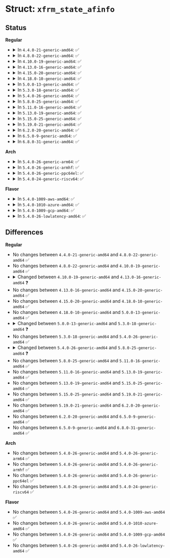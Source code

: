 # Struct: <code>xfrm_state_afinfo</code>

## Status
<b>Regular</b>
<ul>
<li>
<details>
<summary>In <code>4.4.0-21-generic-amd64</code>: ✅</summary>

```c
struct xfrm_state_afinfo {
    unsigned int family;
    unsigned int proto;
    __be16 eth_proto;
    struct module * owner;
    const struct xfrm_type *[256] type_map;
    struct xfrm_mode *[5] mode_map;
    int (*)(struct xfrm_state *) init_flags;
    void (*)(struct xfrm_selector *, const struct flowi *) init_tempsel;
    void (*)(struct xfrm_state *, const struct xfrm_tmpl *, const xfrm_address_t *, const xfrm_address_t *) init_temprop;
    int (*)(struct xfrm_tmpl * *, struct xfrm_tmpl * *, int) tmpl_sort;
    int (*)(struct xfrm_state * *, struct xfrm_state * *, int) state_sort;
    int (*)(struct net *, struct sock *, struct sk_buff *) output;
    int (*)(struct sock *, struct sk_buff *) output_finish;
    int (*)(struct xfrm_state *, struct sk_buff *) extract_input;
    int (*)(struct xfrm_state *, struct sk_buff *) extract_output;
    int (*)(struct sk_buff *, int) transport_finish;
    void (*)(struct sk_buff *, u32) local_error;
}
```
</details>
</li>
<li>
<details>
<summary>In <code>4.8.0-22-generic-amd64</code>: ✅</summary>

```c
struct xfrm_state_afinfo {
    unsigned int family;
    unsigned int proto;
    __be16 eth_proto;
    struct module * owner;
    const struct xfrm_type *[256] type_map;
    struct xfrm_mode *[5] mode_map;
    int (*)(struct xfrm_state *) init_flags;
    void (*)(struct xfrm_selector *, const struct flowi *) init_tempsel;
    void (*)(struct xfrm_state *, const struct xfrm_tmpl *, const xfrm_address_t *, const xfrm_address_t *) init_temprop;
    int (*)(struct xfrm_tmpl * *, struct xfrm_tmpl * *, int) tmpl_sort;
    int (*)(struct xfrm_state * *, struct xfrm_state * *, int) state_sort;
    int (*)(struct net *, struct sock *, struct sk_buff *) output;
    int (*)(struct sock *, struct sk_buff *) output_finish;
    int (*)(struct xfrm_state *, struct sk_buff *) extract_input;
    int (*)(struct xfrm_state *, struct sk_buff *) extract_output;
    int (*)(struct sk_buff *, int) transport_finish;
    void (*)(struct sk_buff *, u32) local_error;
}
```
</details>
</li>
<li>
<details>
<summary>In <code>4.10.0-19-generic-amd64</code>: ✅</summary>

```c
struct xfrm_state_afinfo {
    unsigned int family;
    unsigned int proto;
    __be16 eth_proto;
    struct module * owner;
    const struct xfrm_type *[256] type_map;
    struct xfrm_mode *[5] mode_map;
    int (*)(struct xfrm_state *) init_flags;
    void (*)(struct xfrm_selector *, const struct flowi *) init_tempsel;
    void (*)(struct xfrm_state *, const struct xfrm_tmpl *, const xfrm_address_t *, const xfrm_address_t *) init_temprop;
    int (*)(struct xfrm_tmpl * *, struct xfrm_tmpl * *, int) tmpl_sort;
    int (*)(struct xfrm_state * *, struct xfrm_state * *, int) state_sort;
    int (*)(struct net *, struct sock *, struct sk_buff *) output;
    int (*)(struct sock *, struct sk_buff *) output_finish;
    int (*)(struct xfrm_state *, struct sk_buff *) extract_input;
    int (*)(struct xfrm_state *, struct sk_buff *) extract_output;
    int (*)(struct sk_buff *, int) transport_finish;
    void (*)(struct sk_buff *, u32) local_error;
}
```
</details>
</li>
<li>
<details>
<summary>In <code>4.13.0-16-generic-amd64</code>: ✅</summary>

```c
struct xfrm_state_afinfo {
    unsigned int family;
    unsigned int proto;
    __be16 eth_proto;
    struct module * owner;
    const struct xfrm_type *[256] type_map;
    const struct xfrm_type_offload *[256] type_offload_map;
    struct xfrm_mode *[5] mode_map;
    int (*)(struct xfrm_state *) init_flags;
    void (*)(struct xfrm_selector *, const struct flowi *) init_tempsel;
    void (*)(struct xfrm_state *, const struct xfrm_tmpl *, const xfrm_address_t *, const xfrm_address_t *) init_temprop;
    int (*)(struct xfrm_tmpl * *, struct xfrm_tmpl * *, int) tmpl_sort;
    int (*)(struct xfrm_state * *, struct xfrm_state * *, int) state_sort;
    int (*)(struct net *, struct sock *, struct sk_buff *) output;
    int (*)(struct sock *, struct sk_buff *) output_finish;
    int (*)(struct xfrm_state *, struct sk_buff *) extract_input;
    int (*)(struct xfrm_state *, struct sk_buff *) extract_output;
    int (*)(struct sk_buff *, int) transport_finish;
    void (*)(struct sk_buff *, u32) local_error;
}
```
</details>
</li>
<li>
<details>
<summary>In <code>4.15.0-20-generic-amd64</code>: ✅</summary>

```c
struct xfrm_state_afinfo {
    unsigned int family;
    unsigned int proto;
    __be16 eth_proto;
    struct module * owner;
    const struct xfrm_type *[256] type_map;
    const struct xfrm_type_offload *[256] type_offload_map;
    struct xfrm_mode *[5] mode_map;
    int (*)(struct xfrm_state *) init_flags;
    void (*)(struct xfrm_selector *, const struct flowi *) init_tempsel;
    void (*)(struct xfrm_state *, const struct xfrm_tmpl *, const xfrm_address_t *, const xfrm_address_t *) init_temprop;
    int (*)(struct xfrm_tmpl * *, struct xfrm_tmpl * *, int) tmpl_sort;
    int (*)(struct xfrm_state * *, struct xfrm_state * *, int) state_sort;
    int (*)(struct net *, struct sock *, struct sk_buff *) output;
    int (*)(struct sock *, struct sk_buff *) output_finish;
    int (*)(struct xfrm_state *, struct sk_buff *) extract_input;
    int (*)(struct xfrm_state *, struct sk_buff *) extract_output;
    int (*)(struct sk_buff *, int) transport_finish;
    void (*)(struct sk_buff *, u32) local_error;
}
```
</details>
</li>
<li>
<details>
<summary>In <code>4.18.0-10-generic-amd64</code>: ✅</summary>

```c
struct xfrm_state_afinfo {
    unsigned int family;
    unsigned int proto;
    __be16 eth_proto;
    struct module * owner;
    const struct xfrm_type *[256] type_map;
    const struct xfrm_type_offload *[256] type_offload_map;
    struct xfrm_mode *[5] mode_map;
    int (*)(struct xfrm_state *) init_flags;
    void (*)(struct xfrm_selector *, const struct flowi *) init_tempsel;
    void (*)(struct xfrm_state *, const struct xfrm_tmpl *, const xfrm_address_t *, const xfrm_address_t *) init_temprop;
    int (*)(struct xfrm_tmpl * *, struct xfrm_tmpl * *, int) tmpl_sort;
    int (*)(struct xfrm_state * *, struct xfrm_state * *, int) state_sort;
    int (*)(struct net *, struct sock *, struct sk_buff *) output;
    int (*)(struct sock *, struct sk_buff *) output_finish;
    int (*)(struct xfrm_state *, struct sk_buff *) extract_input;
    int (*)(struct xfrm_state *, struct sk_buff *) extract_output;
    int (*)(struct sk_buff *, int) transport_finish;
    void (*)(struct sk_buff *, u32) local_error;
}
```
</details>
</li>
<li>
<details>
<summary>In <code>5.0.0-13-generic-amd64</code>: ✅</summary>

```c
struct xfrm_state_afinfo {
    unsigned int family;
    unsigned int proto;
    __be16 eth_proto;
    struct module * owner;
    const struct xfrm_type *[256] type_map;
    const struct xfrm_type_offload *[256] type_offload_map;
    struct xfrm_mode *[5] mode_map;
    int (*)(struct xfrm_state *) init_flags;
    void (*)(struct xfrm_selector *, const struct flowi *) init_tempsel;
    void (*)(struct xfrm_state *, const struct xfrm_tmpl *, const xfrm_address_t *, const xfrm_address_t *) init_temprop;
    int (*)(struct xfrm_tmpl * *, struct xfrm_tmpl * *, int) tmpl_sort;
    int (*)(struct xfrm_state * *, struct xfrm_state * *, int) state_sort;
    int (*)(struct net *, struct sock *, struct sk_buff *) output;
    int (*)(struct sock *, struct sk_buff *) output_finish;
    int (*)(struct xfrm_state *, struct sk_buff *) extract_input;
    int (*)(struct xfrm_state *, struct sk_buff *) extract_output;
    int (*)(struct sk_buff *, int) transport_finish;
    void (*)(struct sk_buff *, u32) local_error;
}
```
</details>
</li>
<li>
<details>
<summary>In <code>5.3.0-18-generic-amd64</code>: ✅</summary>

```c
struct xfrm_state_afinfo {
    u8 family;
    u8 proto;
    const struct xfrm_type_offload * type_offload_esp;
    const struct xfrm_type * type_esp;
    const struct xfrm_type * type_ipip;
    const struct xfrm_type * type_ipip6;
    const struct xfrm_type * type_comp;
    const struct xfrm_type * type_ah;
    const struct xfrm_type * type_routing;
    const struct xfrm_type * type_dstopts;
    int (*)(struct net *, struct sock *, struct sk_buff *) output;
    int (*)(struct sock *, struct sk_buff *) output_finish;
    int (*)(struct xfrm_state *, struct sk_buff *) extract_input;
    int (*)(struct xfrm_state *, struct sk_buff *) extract_output;
    int (*)(struct sk_buff *, int) transport_finish;
    void (*)(struct sk_buff *, u32) local_error;
}
```
</details>
</li>
<li>
<details>
<summary>In <code>5.4.0-26-generic-amd64</code>: ✅</summary>

```c
struct xfrm_state_afinfo {
    u8 family;
    u8 proto;
    const struct xfrm_type_offload * type_offload_esp;
    const struct xfrm_type * type_esp;
    const struct xfrm_type * type_ipip;
    const struct xfrm_type * type_ipip6;
    const struct xfrm_type * type_comp;
    const struct xfrm_type * type_ah;
    const struct xfrm_type * type_routing;
    const struct xfrm_type * type_dstopts;
    int (*)(struct net *, struct sock *, struct sk_buff *) output;
    int (*)(struct sock *, struct sk_buff *) output_finish;
    int (*)(struct xfrm_state *, struct sk_buff *) extract_input;
    int (*)(struct xfrm_state *, struct sk_buff *) extract_output;
    int (*)(struct sk_buff *, int) transport_finish;
    void (*)(struct sk_buff *, u32) local_error;
}
```
</details>
</li>
<li>
<details>
<summary>In <code>5.8.0-25-generic-amd64</code>: ✅</summary>

```c
struct xfrm_state_afinfo {
    u8 family;
    u8 proto;
    const struct xfrm_type_offload * type_offload_esp;
    const struct xfrm_type * type_esp;
    const struct xfrm_type * type_ipip;
    const struct xfrm_type * type_ipip6;
    const struct xfrm_type * type_comp;
    const struct xfrm_type * type_ah;
    const struct xfrm_type * type_routing;
    const struct xfrm_type * type_dstopts;
    int (*)(struct net *, struct sock *, struct sk_buff *) output;
    int (*)(struct sk_buff *, int) transport_finish;
    void (*)(struct sk_buff *, u32) local_error;
}
```
</details>
</li>
<li>
<details>
<summary>In <code>5.11.0-16-generic-amd64</code>: ✅</summary>

```c
struct xfrm_state_afinfo {
    u8 family;
    u8 proto;
    const struct xfrm_type_offload * type_offload_esp;
    const struct xfrm_type * type_esp;
    const struct xfrm_type * type_ipip;
    const struct xfrm_type * type_ipip6;
    const struct xfrm_type * type_comp;
    const struct xfrm_type * type_ah;
    const struct xfrm_type * type_routing;
    const struct xfrm_type * type_dstopts;
    int (*)(struct net *, struct sock *, struct sk_buff *) output;
    int (*)(struct sk_buff *, int) transport_finish;
    void (*)(struct sk_buff *, u32) local_error;
}
```
</details>
</li>
<li>
<details>
<summary>In <code>5.13.0-19-generic-amd64</code>: ✅</summary>

```c
struct xfrm_state_afinfo {
    u8 family;
    u8 proto;
    const struct xfrm_type_offload * type_offload_esp;
    const struct xfrm_type * type_esp;
    const struct xfrm_type * type_ipip;
    const struct xfrm_type * type_ipip6;
    const struct xfrm_type * type_comp;
    const struct xfrm_type * type_ah;
    const struct xfrm_type * type_routing;
    const struct xfrm_type * type_dstopts;
    int (*)(struct net *, struct sock *, struct sk_buff *) output;
    int (*)(struct sk_buff *, int) transport_finish;
    void (*)(struct sk_buff *, u32) local_error;
}
```
</details>
</li>
<li>
<details>
<summary>In <code>5.15.0-25-generic-amd64</code>: ✅</summary>

```c
struct xfrm_state_afinfo {
    u8 family;
    u8 proto;
    const struct xfrm_type_offload * type_offload_esp;
    const struct xfrm_type * type_esp;
    const struct xfrm_type * type_ipip;
    const struct xfrm_type * type_ipip6;
    const struct xfrm_type * type_comp;
    const struct xfrm_type * type_ah;
    const struct xfrm_type * type_routing;
    const struct xfrm_type * type_dstopts;
    int (*)(struct net *, struct sock *, struct sk_buff *) output;
    int (*)(struct sk_buff *, int) transport_finish;
    void (*)(struct sk_buff *, u32) local_error;
}
```
</details>
</li>
<li>
<details>
<summary>In <code>5.19.0-21-generic-amd64</code>: ✅</summary>

```c
struct xfrm_state_afinfo {
    u8 family;
    u8 proto;
    const struct xfrm_type_offload * type_offload_esp;
    const struct xfrm_type * type_esp;
    const struct xfrm_type * type_ipip;
    const struct xfrm_type * type_ipip6;
    const struct xfrm_type * type_comp;
    const struct xfrm_type * type_ah;
    const struct xfrm_type * type_routing;
    const struct xfrm_type * type_dstopts;
    int (*)(struct net *, struct sock *, struct sk_buff *) output;
    int (*)(struct sk_buff *, int) transport_finish;
    void (*)(struct sk_buff *, u32) local_error;
}
```
</details>
</li>
<li>
<details>
<summary>In <code>6.2.0-20-generic-amd64</code>: ✅</summary>

```c
struct xfrm_state_afinfo {
    u8 family;
    u8 proto;
    const struct xfrm_type_offload * type_offload_esp;
    const struct xfrm_type * type_esp;
    const struct xfrm_type * type_ipip;
    const struct xfrm_type * type_ipip6;
    const struct xfrm_type * type_comp;
    const struct xfrm_type * type_ah;
    const struct xfrm_type * type_routing;
    const struct xfrm_type * type_dstopts;
    int (*)(struct net *, struct sock *, struct sk_buff *) output;
    int (*)(struct sk_buff *, int) transport_finish;
    void (*)(struct sk_buff *, u32) local_error;
}
```
</details>
</li>
<li>
<details>
<summary>In <code>6.5.0-9-generic-amd64</code>: ✅</summary>

```c
struct xfrm_state_afinfo {
    u8 family;
    u8 proto;
    const struct xfrm_type_offload * type_offload_esp;
    const struct xfrm_type * type_esp;
    const struct xfrm_type * type_ipip;
    const struct xfrm_type * type_ipip6;
    const struct xfrm_type * type_comp;
    const struct xfrm_type * type_ah;
    const struct xfrm_type * type_routing;
    const struct xfrm_type * type_dstopts;
    int (*)(struct net *, struct sock *, struct sk_buff *) output;
    int (*)(struct sk_buff *, int) transport_finish;
    void (*)(struct sk_buff *, u32) local_error;
}
```
</details>
</li>
<li>
<details>
<summary>In <code>6.8.0-31-generic-amd64</code>: ✅</summary>

```c
struct xfrm_state_afinfo {
    u8 family;
    u8 proto;
    const struct xfrm_type_offload * type_offload_esp;
    const struct xfrm_type * type_esp;
    const struct xfrm_type * type_ipip;
    const struct xfrm_type * type_ipip6;
    const struct xfrm_type * type_comp;
    const struct xfrm_type * type_ah;
    const struct xfrm_type * type_routing;
    const struct xfrm_type * type_dstopts;
    int (*)(struct net *, struct sock *, struct sk_buff *) output;
    int (*)(struct sk_buff *, int) transport_finish;
    void (*)(struct sk_buff *, u32) local_error;
}
```
</details>
</li>
</ul>
<b>Arch</b>
<ul>
<li>
<details>
<summary>In <code>5.4.0-26-generic-arm64</code>: ✅</summary>

```c
struct xfrm_state_afinfo {
    u8 family;
    u8 proto;
    const struct xfrm_type_offload * type_offload_esp;
    const struct xfrm_type * type_esp;
    const struct xfrm_type * type_ipip;
    const struct xfrm_type * type_ipip6;
    const struct xfrm_type * type_comp;
    const struct xfrm_type * type_ah;
    const struct xfrm_type * type_routing;
    const struct xfrm_type * type_dstopts;
    int (*)(struct net *, struct sock *, struct sk_buff *) output;
    int (*)(struct sock *, struct sk_buff *) output_finish;
    int (*)(struct xfrm_state *, struct sk_buff *) extract_input;
    int (*)(struct xfrm_state *, struct sk_buff *) extract_output;
    int (*)(struct sk_buff *, int) transport_finish;
    void (*)(struct sk_buff *, u32) local_error;
}
```
</details>
</li>
<li>
<details>
<summary>In <code>5.4.0-26-generic-armhf</code>: ✅</summary>

```c
struct xfrm_state_afinfo {
    u8 family;
    u8 proto;
    const struct xfrm_type_offload * type_offload_esp;
    const struct xfrm_type * type_esp;
    const struct xfrm_type * type_ipip;
    const struct xfrm_type * type_ipip6;
    const struct xfrm_type * type_comp;
    const struct xfrm_type * type_ah;
    const struct xfrm_type * type_routing;
    const struct xfrm_type * type_dstopts;
    int (*)(struct net *, struct sock *, struct sk_buff *) output;
    int (*)(struct sock *, struct sk_buff *) output_finish;
    int (*)(struct xfrm_state *, struct sk_buff *) extract_input;
    int (*)(struct xfrm_state *, struct sk_buff *) extract_output;
    int (*)(struct sk_buff *, int) transport_finish;
    void (*)(struct sk_buff *, u32) local_error;
}
```
</details>
</li>
<li>
<details>
<summary>In <code>5.4.0-26-generic-ppc64el</code>: ✅</summary>

```c
struct xfrm_state_afinfo {
    u8 family;
    u8 proto;
    const struct xfrm_type_offload * type_offload_esp;
    const struct xfrm_type * type_esp;
    const struct xfrm_type * type_ipip;
    const struct xfrm_type * type_ipip6;
    const struct xfrm_type * type_comp;
    const struct xfrm_type * type_ah;
    const struct xfrm_type * type_routing;
    const struct xfrm_type * type_dstopts;
    int (*)(struct net *, struct sock *, struct sk_buff *) output;
    int (*)(struct sock *, struct sk_buff *) output_finish;
    int (*)(struct xfrm_state *, struct sk_buff *) extract_input;
    int (*)(struct xfrm_state *, struct sk_buff *) extract_output;
    int (*)(struct sk_buff *, int) transport_finish;
    void (*)(struct sk_buff *, u32) local_error;
}
```
</details>
</li>
<li>
<details>
<summary>In <code>5.4.0-24-generic-riscv64</code>: ✅</summary>

```c
struct xfrm_state_afinfo {
    u8 family;
    u8 proto;
    const struct xfrm_type_offload * type_offload_esp;
    const struct xfrm_type * type_esp;
    const struct xfrm_type * type_ipip;
    const struct xfrm_type * type_ipip6;
    const struct xfrm_type * type_comp;
    const struct xfrm_type * type_ah;
    const struct xfrm_type * type_routing;
    const struct xfrm_type * type_dstopts;
    int (*)(struct net *, struct sock *, struct sk_buff *) output;
    int (*)(struct sock *, struct sk_buff *) output_finish;
    int (*)(struct xfrm_state *, struct sk_buff *) extract_input;
    int (*)(struct xfrm_state *, struct sk_buff *) extract_output;
    int (*)(struct sk_buff *, int) transport_finish;
    void (*)(struct sk_buff *, u32) local_error;
}
```
</details>
</li>
</ul>
<b>Flavor</b>
<ul>
<li>
<details>
<summary>In <code>5.4.0-1009-aws-amd64</code>: ✅</summary>

```c
struct xfrm_state_afinfo {
    u8 family;
    u8 proto;
    const struct xfrm_type_offload * type_offload_esp;
    const struct xfrm_type * type_esp;
    const struct xfrm_type * type_ipip;
    const struct xfrm_type * type_ipip6;
    const struct xfrm_type * type_comp;
    const struct xfrm_type * type_ah;
    const struct xfrm_type * type_routing;
    const struct xfrm_type * type_dstopts;
    int (*)(struct net *, struct sock *, struct sk_buff *) output;
    int (*)(struct sock *, struct sk_buff *) output_finish;
    int (*)(struct xfrm_state *, struct sk_buff *) extract_input;
    int (*)(struct xfrm_state *, struct sk_buff *) extract_output;
    int (*)(struct sk_buff *, int) transport_finish;
    void (*)(struct sk_buff *, u32) local_error;
}
```
</details>
</li>
<li>
<details>
<summary>In <code>5.4.0-1010-azure-amd64</code>: ✅</summary>

```c
struct xfrm_state_afinfo {
    u8 family;
    u8 proto;
    const struct xfrm_type_offload * type_offload_esp;
    const struct xfrm_type * type_esp;
    const struct xfrm_type * type_ipip;
    const struct xfrm_type * type_ipip6;
    const struct xfrm_type * type_comp;
    const struct xfrm_type * type_ah;
    const struct xfrm_type * type_routing;
    const struct xfrm_type * type_dstopts;
    int (*)(struct net *, struct sock *, struct sk_buff *) output;
    int (*)(struct sock *, struct sk_buff *) output_finish;
    int (*)(struct xfrm_state *, struct sk_buff *) extract_input;
    int (*)(struct xfrm_state *, struct sk_buff *) extract_output;
    int (*)(struct sk_buff *, int) transport_finish;
    void (*)(struct sk_buff *, u32) local_error;
}
```
</details>
</li>
<li>
<details>
<summary>In <code>5.4.0-1009-gcp-amd64</code>: ✅</summary>

```c
struct xfrm_state_afinfo {
    u8 family;
    u8 proto;
    const struct xfrm_type_offload * type_offload_esp;
    const struct xfrm_type * type_esp;
    const struct xfrm_type * type_ipip;
    const struct xfrm_type * type_ipip6;
    const struct xfrm_type * type_comp;
    const struct xfrm_type * type_ah;
    const struct xfrm_type * type_routing;
    const struct xfrm_type * type_dstopts;
    int (*)(struct net *, struct sock *, struct sk_buff *) output;
    int (*)(struct sock *, struct sk_buff *) output_finish;
    int (*)(struct xfrm_state *, struct sk_buff *) extract_input;
    int (*)(struct xfrm_state *, struct sk_buff *) extract_output;
    int (*)(struct sk_buff *, int) transport_finish;
    void (*)(struct sk_buff *, u32) local_error;
}
```
</details>
</li>
<li>
<details>
<summary>In <code>5.4.0-26-lowlatency-amd64</code>: ✅</summary>

```c
struct xfrm_state_afinfo {
    u8 family;
    u8 proto;
    const struct xfrm_type_offload * type_offload_esp;
    const struct xfrm_type * type_esp;
    const struct xfrm_type * type_ipip;
    const struct xfrm_type * type_ipip6;
    const struct xfrm_type * type_comp;
    const struct xfrm_type * type_ah;
    const struct xfrm_type * type_routing;
    const struct xfrm_type * type_dstopts;
    int (*)(struct net *, struct sock *, struct sk_buff *) output;
    int (*)(struct sock *, struct sk_buff *) output_finish;
    int (*)(struct xfrm_state *, struct sk_buff *) extract_input;
    int (*)(struct xfrm_state *, struct sk_buff *) extract_output;
    int (*)(struct sk_buff *, int) transport_finish;
    void (*)(struct sk_buff *, u32) local_error;
}
```
</details>
</li>
</ul>

## Differences
<b>Regular</b>
<ul>
<li>
No changes between <code>4.4.0-21-generic-amd64</code> and <code>4.8.0-22-generic-amd64</code> ✅
</li>
<li>
No changes between <code>4.8.0-22-generic-amd64</code> and <code>4.10.0-19-generic-amd64</code> ✅
</li>
<li>
<details>
<summary>Changed between <code>4.10.0-19-generic-amd64</code> and <code>4.13.0-16-generic-amd64</code> ❓</summary>
<ul>
<li>
<b>Field added. </b>
<code>const struct xfrm_type_offload *[256] type_offload_map</code>
</li>
</ul>
</details>
</li>
<li>
No changes between <code>4.13.0-16-generic-amd64</code> and <code>4.15.0-20-generic-amd64</code> ✅
</li>
<li>
No changes between <code>4.15.0-20-generic-amd64</code> and <code>4.18.0-10-generic-amd64</code> ✅
</li>
<li>
No changes between <code>4.18.0-10-generic-amd64</code> and <code>5.0.0-13-generic-amd64</code> ✅
</li>
<li>
<details>
<summary>Changed between <code>5.0.0-13-generic-amd64</code> and <code>5.3.0-18-generic-amd64</code> ❓</summary>
<ul>
<li>
<b>Field added. </b>
<code>const struct xfrm_type_offload * type_offload_esp</code>
</li>
<li>
<b>Field added. </b>
<code>const struct xfrm_type * type_esp</code>
</li>
<li>
<b>Field added. </b>
<code>const struct xfrm_type * type_ipip</code>
</li>
<li>
<b>Field added. </b>
<code>const struct xfrm_type * type_ipip6</code>
</li>
<li>
<b>Field added. </b>
<code>const struct xfrm_type * type_comp</code>
</li>
<li>
<b>Field added. </b>
<code>const struct xfrm_type * type_ah</code>
</li>
<li>
<b>Field added. </b>
<code>const struct xfrm_type * type_routing</code>
</li>
<li>
<b>Field added. </b>
<code>const struct xfrm_type * type_dstopts</code>
</li>
<li>
<b>Field removed. </b>
<code>__be16 eth_proto</code>
</li>
<li>
<b>Field removed. </b>
<code>struct module * owner</code>
</li>
<li>
<b>Field removed. </b>
<code>const struct xfrm_type *[256] type_map</code>
</li>
<li>
<b>Field removed. </b>
<code>const struct xfrm_type_offload *[256] type_offload_map</code>
</li>
<li>
<b>Field removed. </b>
<code>struct xfrm_mode *[5] mode_map</code>
</li>
<li>
<b>Field removed. </b>
<code>int (*)(struct xfrm_state *) init_flags</code>
</li>
<li>
<b>Field removed. </b>
<code>void (*)(struct xfrm_selector *, const struct flowi *) init_tempsel</code>
</li>
<li>
<b>Field removed. </b>
<code>void (*)(struct xfrm_state *, const struct xfrm_tmpl *, const xfrm_address_t *, const xfrm_address_t *) init_temprop</code>
</li>
<li>
<b>Field removed. </b>
<code>int (*)(struct xfrm_tmpl * *, struct xfrm_tmpl * *, int) tmpl_sort</code>
</li>
<li>
<b>Field removed. </b>
<code>int (*)(struct xfrm_state * *, struct xfrm_state * *, int) state_sort</code>
</li>
<li>
<b>Field type changed. </b>
<code>unsigned int family</code> ➡️ <code>u8 family</code>
</li>
<li>
<b>Field type changed. </b>
<code>unsigned int proto</code> ➡️ <code>u8 proto</code>
</li>
</ul>
</details>
</li>
<li>
No changes between <code>5.3.0-18-generic-amd64</code> and <code>5.4.0-26-generic-amd64</code> ✅
</li>
<li>
<details>
<summary>Changed between <code>5.4.0-26-generic-amd64</code> and <code>5.8.0-25-generic-amd64</code> ❓</summary>
<ul>
<li>
<b>Field removed. </b>
<code>int (*)(struct sock *, struct sk_buff *) output_finish</code>
</li>
<li>
<b>Field removed. </b>
<code>int (*)(struct xfrm_state *, struct sk_buff *) extract_input</code>
</li>
<li>
<b>Field removed. </b>
<code>int (*)(struct xfrm_state *, struct sk_buff *) extract_output</code>
</li>
</ul>
</details>
</li>
<li>
No changes between <code>5.8.0-25-generic-amd64</code> and <code>5.11.0-16-generic-amd64</code> ✅
</li>
<li>
No changes between <code>5.11.0-16-generic-amd64</code> and <code>5.13.0-19-generic-amd64</code> ✅
</li>
<li>
No changes between <code>5.13.0-19-generic-amd64</code> and <code>5.15.0-25-generic-amd64</code> ✅
</li>
<li>
No changes between <code>5.15.0-25-generic-amd64</code> and <code>5.19.0-21-generic-amd64</code> ✅
</li>
<li>
No changes between <code>5.19.0-21-generic-amd64</code> and <code>6.2.0-20-generic-amd64</code> ✅
</li>
<li>
No changes between <code>6.2.0-20-generic-amd64</code> and <code>6.5.0-9-generic-amd64</code> ✅
</li>
<li>
No changes between <code>6.5.0-9-generic-amd64</code> and <code>6.8.0-31-generic-amd64</code> ✅
</li>
</ul>
<b>Arch</b>
<ul>
<li>
No changes between <code>5.4.0-26-generic-amd64</code> and <code>5.4.0-26-generic-arm64</code> ✅
</li>
<li>
No changes between <code>5.4.0-26-generic-amd64</code> and <code>5.4.0-26-generic-armhf</code> ✅
</li>
<li>
No changes between <code>5.4.0-26-generic-amd64</code> and <code>5.4.0-26-generic-ppc64el</code> ✅
</li>
<li>
No changes between <code>5.4.0-26-generic-amd64</code> and <code>5.4.0-24-generic-riscv64</code> ✅
</li>
</ul>
<b>Flavor</b>
<ul>
<li>
No changes between <code>5.4.0-26-generic-amd64</code> and <code>5.4.0-1009-aws-amd64</code> ✅
</li>
<li>
No changes between <code>5.4.0-26-generic-amd64</code> and <code>5.4.0-1010-azure-amd64</code> ✅
</li>
<li>
No changes between <code>5.4.0-26-generic-amd64</code> and <code>5.4.0-1009-gcp-amd64</code> ✅
</li>
<li>
No changes between <code>5.4.0-26-generic-amd64</code> and <code>5.4.0-26-lowlatency-amd64</code> ✅
</li>
</ul>
